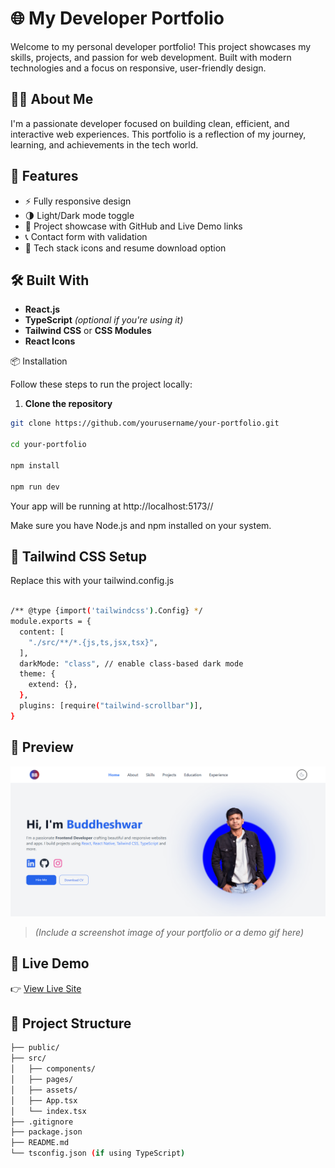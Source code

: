# 🌐 My Developer Portfolio

Welcome to my personal developer portfolio! This project showcases my skills, projects, and passion for web development. Built with modern technologies and a focus on responsive, user-friendly design.

## 🧑‍💻 About Me

I'm a passionate developer focused on building clean, efficient, and interactive web experiences. This portfolio is a reflection of my journey, learning, and achievements in the tech world.

## 🚀 Features

- ⚡ Fully responsive design
- 🌗 Light/Dark mode toggle
- 💼 Project showcase with GitHub and Live Demo links
- 📞 Contact form with validation
- 🧩 Tech stack icons and resume download option

## 🛠️ Built With

- **React.js**
- **TypeScript** _(optional if you're using it)_
- **Tailwind CSS** or **CSS Modules**
- **React Icons**

📦 Installation

Follow these steps to run the project locally:

1. **Clone the repository**

````bash
git clone https://github.com/yourusername/your-portfolio.git

cd your-portfolio

npm install

npm run dev

````

Your app will be running at http://localhost:5173//

Make sure you have Node.js and npm installed on your system.

## 🧩 Tailwind CSS Setup

Replace this with your tailwind.config.js

````bash

/** @type {import('tailwindcss').Config} */
module.exports = {
  content: [
    "./src/**/*.{js,ts,jsx,tsx}",
  ],
  darkMode: "class", // enable class-based dark mode
  theme: {
    extend: {},
  },
  plugins: [require("tailwind-scrollbar")],
}

````

## 📸 Preview

![Portfolio Screenshot](./src/assets/pages/image.png)

> *(Include a screenshot image of your portfolio or a demo gif here)*

## 🔗 Live Demo

👉 [View Live Site](https://my-portfolio-buddheshwar2003.vercel.app/)

## 📁 Project Structure

```bash
├── public/
├── src/
│   ├── components/
│   ├── pages/
│   ├── assets/
│   ├── App.tsx
│   └── index.tsx
├── .gitignore
├── package.json
├── README.md
└── tsconfig.json (if using TypeScript)
````

